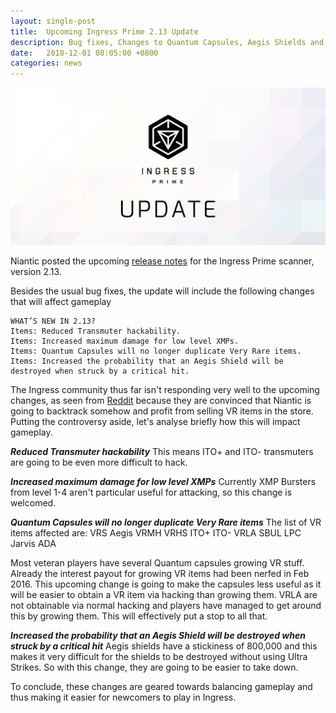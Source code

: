 ```yaml
---
layout: single-post
title:  Upcoming Ingress Prime 2.13 Update
description: Bug fixes, Changes to Quantum Capsules, Aegis Shields and more
date:   2018-12-01 08:05:00 +0800
categories: news
---
```


<img src="/assets/images/news/ingressprimeupdate.png">

Niantic posted the upcoming [release notes](https://plus.google.com/+Ingress/posts/i3cTb3u27CT) for the Ingress Prime scanner, version 2.13.

Besides the usual bug fixes, the update will include the following changes that will affect gameplay

```
WHAT’S NEW IN 2.13?
Items: Reduced Transmuter hackability.
Items: Increased maximum damage for low level XMPs.
Items: Quantum Capsules will no longer duplicate Very Rare items.
Items: Increased the probability that an Aegis Shield will be destroyed when struck by a critical hit.
```

The Ingress community thus far isn't responding very well to the upcoming changes, as seen from [Reddit](https://www.reddit.com/r/IngressPrimeFeedback/comments/a1wrkq/213_release_notes/) because they are convinced that Niantic is going to backtrack somehow and profit from selling VR items in the store. Putting the controversy aside, let's analyse briefly how this will impact gameplay.

***Reduced Transmuter hackability***
This means ITO+ and ITO- transmuters are going to be even more difficult to hack.

***Increased maximum damage for low level XMPs***
Currently XMP Bursters from level 1-4 aren't particular useful for attacking, so this change is welcomed.

***Quantum Capsules will no longer duplicate Very Rare items***
The list of VR items affected are:
VRS
Aegis
VRMH
VRHS
ITO+
ITO-
VRLA
SBUL
LPC
Jarvis
ADA

Most veteran players have several Quantum capsules growing VR stuff.
Already the interest payout for growing VR items had been nerfed in Feb 2016.
This upcoming change is going to make the capsules less useful as it will be easier to obtain a VR item via hacking than growing them.
VRLA are not obtainable via normal hacking and players have managed to get around this by growing them. This will effectively put a stop to all that.

***Increased the probability that an Aegis Shield will be destroyed when struck by a critical hit***
Aegis shields have a stickiness of 800,000 and this makes it very difficult for the shields to be destroyed without using Ultra Strikes. 
So with this change, they are going to be easier to take down.


To conclude, these changes are geared towards balancing gameplay and thus making it easier for newcomers to play in Ingress.